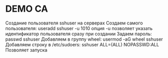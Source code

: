 # DEMO CA
Создание пользователя sshuser на серверах  Создаем самого пользователя:   useradd sshuser -u 1010  опция -u позволяет указать идентификатор пользователя сразу при создании    Задаем пароль:   passwd sshuser   Добавляем в группу wheel:   usermod -aG wheel sshuser   Добавляем строку в /etc/sudoers:   sshuser ALL=(ALL) NOPASSWD:ALL  Позволяет запуска
